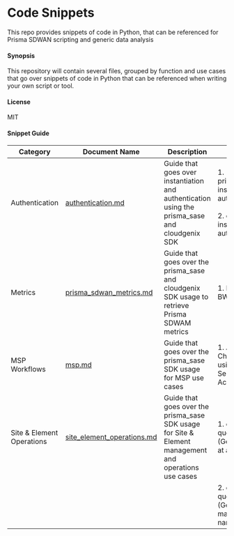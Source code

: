 # Code Snippets
This repo provides snippets of code in Python, that can be referenced for Prisma SDWAN scripting and generic data analysis

#### Synopsis
This repository will contain several files, grouped by function and use cases that go over snippets of code in Python that can be referenced when writing your own script or tool.

#### License
MIT

#### Snippet Guide
| Category | Document Name | Description | Content |
| ------- | ----- | ------- | ------- |
| Authentication | [authentication.md](https://github.com/ktanushree/code-snippets/blob/main/authentication.md) | Guide that goes over instantiation and authentication using the prisma_sase and cloudgenix SDK | 1. prisma_sase instantiation & authentication<br><br>2. cloudgenix instantiation & authentication |
| Metrics | [prisma_sdwan_metrics.md](https://github.com/ktanushree/code-snippets/blob/main/prisma_sdwan_metrics.md) | Guide that goes over the prisma_sase and cloudgenix SDK usage to retrieve Prisma SDWAM metrics | 1. Interface BW Stats |
| MSP Workflows | [msp.md](https://github.com/ktanushree/code-snippets/blob/main/msp.md) | Guide that goes over the prisma_sase SDK usage for MSP use cases | 1. Access Child Tenants using Parent Service Account |
| Site & Element Operations | [site_element_operations.md](https://github.com/ktanushree/code-snippets/blob/main/site_element_operations.md) | Guide that goes over the prisma_sase SDK usage for Site & Element management and operations use cases | 1. element query API (Get elements at a site)|
| |  |  | 2. element query API (Get elements matching a name/string)|
 
